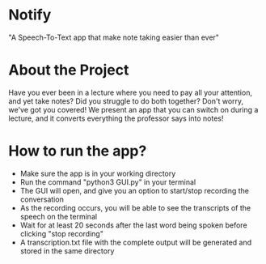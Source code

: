 # Notify
"A Speech-To-Text app that make note taking easier than ever"

# About the Project
  Have you ever been in a lecture where you need to pay all your attention, and yet take notes? Did you struggle to do both together? Don't worry, we've got you covered!
  We present an app that you can switch on during a lecture, and it converts everything the professor says into notes!
  
# How to run the app?
- Make sure the app is in your working directory
- Run the command "python3 GUI.py" in your terminal 
- The GUI will open, and give you an option to start/stop recording the conversation
- As the recording occurs, you will be able to see the transcripts of the speech on the terminal
- Wait for at least 20 seconds after the last word being spoken before clicking "stop recording"
- A transcription.txt file with the complete output will be generated and stored in the same directory
